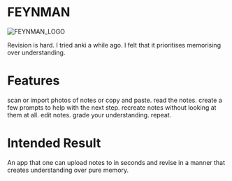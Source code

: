 # FEYNMAN

![FEYNMAN_LOGO](https://user-images.githubusercontent.com/80278580/153899291-7b79a7f7-38ee-4932-b9c4-ced1c37109a3.png)

Revision is hard. I tried anki a while ago. I felt that it prioritises memorising over understanding. 

# Features

scan or import photos of notes or copy and paste. read the notes. create a few prompts to help with the next step. recreate notes without looking at them at all. edit notes. grade your understanding. repeat.

# Intended Result

An app that one can upload notes to in seconds and revise in a manner that creates understanding over pure memory. 
